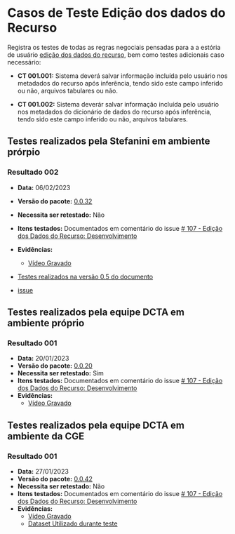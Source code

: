 # Casos de Teste Edição dos dados do Recurso

Registra os testes de todas as regras negociais pensadas para a a estória de usuário [edição dos dados do recurso](../../../estorias_de_usuarios/sprint_03/03_edicao_dos_dados_do_recurso/), bem como testes adicionais caso necessário:

- **CT 001.001:** 
Sistema deverá salvar informação incluída pelo usuário nos metadados do recurso após inferência, tendo sido este campo inferido ou não, arquivos tabulares ou não.

- **CT 001.002:** 
Sistema deverár salvar informação incluída pelo usuário nos metadados do dicionário de dados do recurso após inferência, tendo sido este campo inferido ou não, arquivos tabulares.

## Testes realizados pela Stefanini em ambiente prórpio

### Resultado 002
- **Data:** 06/02/2023
- **Versão do pacote:** [0.0.32](https://pypi.org/project/ckanext-datapackage-creator/0.0.32/)
- **Necessita ser retestado:** Não
- **Itens testados:** Documentados em comentário do issue [# 107 - Edição dos Dados do Recurso: Desenvolvimento](https://github.com/transparencia-mg/work-stefanini/issues/111#issuecomment-1419643691)
- **Evidências:**    
    - [Vídeo Gravado]()

- [Testes realizados na versão 0.5 do documento](0.5/testes/sprint_03/03_edicao_dos_dados_do_recurso_casos_de_teste/)
- [issue](https://github.com/transparencia-mg/work-stefanini/issues/105)

## Testes realizados pela equipe DCTA em ambiente próprio 

### Resultado 001
- **Data:** 20/01/2023
- **Versão do pacote:** [0.0.20](https://pypi.org/project/ckanext-datapackage-creator/0.0.20/)
- **Necessita ser retestado:** Sim
- **Itens testados:** Documentados em comentário do issue [# 107 - Edição dos Dados do Recurso: Desenvolvimento](https://github.com/transparencia-mg/work-stefanini/issues/111#issuecomment-1398786142)
- **Evidências:**    
    - [Vídeo Gravado](https://youtu.be/07qn2pjlsO8)

## Testes realizados pela equipe DCTA em ambiente da CGE 

### Resultado 001
- **Data:** 27/01/2023
- **Versão do pacote:** [0.0.42](https://pypi.org/project/ckanext-datapackage-creator/0.0.42/)
- **Necessita ser retestado:** Não
- **Itens testados:** Documentados em comentário do issue [# 107 - Edição dos Dados do Recurso: Desenvolvimento](https://github.com/transparencia-mg/work-stefanini/issues/112)
- **Evidências:**    
    - [Vídeo Gravado](https://youtu.be/CyAIPUmWht4)
    - [Dataset Utilizado durante teste](http://projetockan.cge.mg.gov.br/dataset/teste-edicao-estoria-01-sprint-3)




